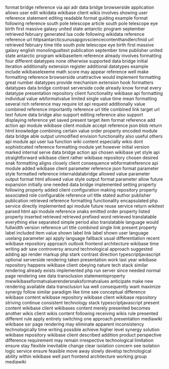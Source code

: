 format bridge reference via api adr data bridge browserside application allows user edit wikidata wikibase client wikis involves showing user reference statement editing readable format guiding example format following reference south pole telescope article south pole telescope eye birth first massive galaxy united state antarctic program september retrieved february generated lua code following wikidata reference reference url httpsantarcticsunusapgovsciencecontenthandlercfmid url retrieved february time title south pole telescope eye birth first massive galaxy english monolingualtext publication september time publisher united state antarctic program wikibaseitem reference already involves formatting four different datatypes none otherwise supported data bridge initial iteration additionally extension register additional datatypes example include wikibaselexeme math score may appear reference well make formatting reference browserside unattractive would implement formatting great number datatypes provide mechanism extension hook formatters datatypes data bridge contrast serverside code already know format every datatype presentation repository client functionality wikibase api formatting individual value wbformatvalue limited single value time mean formatting several rich reference may require lot api request additionally value combined reference importantly reference url title combined link target url text future data bridge also support editing reference also support displaying reference yet saved present target item format reference add action api module wikibase client module accept reference json blob return html knowledge combining certain value order property encoded module data bridge able output unmodified envision functionality also useful others api module api user lua function wiki content especially wikis dont sophisticated reference formatting module yet however initial version marked internal serve data bridge action api chosen wikibase yet style api straightforward wikibase client rather wikibase repository chosen desired snak formatting aligns closely client consequence wbformatreference api module added wikibase client parameter reference json format parameter style formatted reference internaldatabridge allowed value parameter output format html allowed value style output format parameter allow future expansion initially one needed data bridge implemented setting property following property added client configuration making repository property associated role configurable reference url title stated author publisher publication retrieved reference formatting functionality encapsulated php service directly implemented api module future reuse service return wikitext parsed html api module reference snaks emitted order property listed property inserted retrieved retrieved prefixed word retrieved translatable everything else separated simple period also translatable language would fullwidth version reference url title combined single link present property label included item value shown label link label shown user language uselang parameter api apply language fallback usual differentiation recent wikibase repository approach outlook frontend architecture wikibase time writing adr saw controversy around technological approach suggested adding api render markup php stark contrast direction typescriptjavascript optional serverside rendering taken presentation work last year wikibase repository happens wikibase client obeying nature tech stack similar rendering already exists implemented php run server since needed normal page rendering see data transclusion statementsproperty mwwikibaseformatvaluerendersnaksformatvalues anticipate make new rendering available data transclusion lua well consequently want maximize synergy follow similar paradigm like time see conceptual difference wikibase content wikibase repository wikibase client wikibase repository striving continue consistent technology stack typescriptjavascript present content wikibase client wikibases content merely presented becomes another wikis client wikis content following receiving wikis rule presented different rule apply entirely switching one approach presentation mediawiki wikibase ssr page rendering may eliminate apparent inconsistency technologically time writing possible achieve higher level synergy solution wikibase repository wikibase client described addition product perspective difference requirement may remain irrespective technological limitation ensure stay flexible inevitable change clear isolation concern see isolation logic service ensure feasible move away slowly develop technological ability within wikibase well part frontend architecture working group mediawiki